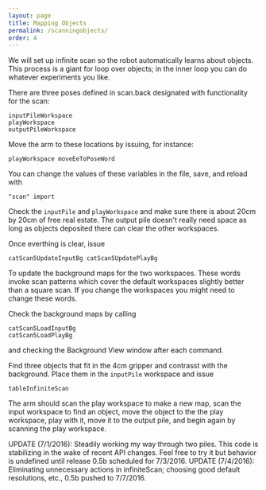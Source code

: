 ```yaml
---
layout: page
title: Mapping Objects
permalink: /scanningobjects/
order: 4
---
```


We will set up infinite scan so the robot automatically learns about
objects.  This process is a giant for loop over objects; in the inner
loop you can do whatever experiments you like.  


There are three poses defined in scan.back designated with functionality for the scan:

```
inputPileWorkspace
playWorkspace
outputPileWorkspace
```
Move the arm to these locations by issuing, for instance:

```
playWorkspace moveEeToPoseWord
```
You can change the values of these variables in the file, save, and reload with

```
"scan" import
```

Check the `inputPile` and `playWorkspace` and make sure there is about 20cm by 20cm of free real estate. The output
pile doesn't really need space as long as objects deposited there can clear the other workspaces.

Once everthing is clear, issue

```
catScan5UpdateInputBg catScan5UpdatePlayBg 
```

To update the background maps for the two workspaces. These words invoke scan patterns which cover the default workspaces
slightly better than a square scan. If you change the workspaces you might need to change these words.

Check the background maps by calling

```
catScan5LoadInputBg 
catScan5LoadPlayBg
```
and checking the Background View window after each command.


Find three objects that fit in the 4cm gripper and contrasst with the background. Place them in the `inputPile` workspace and issue

```
tableInfiniteScan
```

The arm should scan the play workspace to make a new map, scan the input workspace to find an object, move the object to the the play workspace,
play with it, move it to the output pile, and begin again by scanning the play workspace.


UPDATE (7/1/2016): Steadily working my way through two piles.
This code is stabilizing in the wake of recent API changes. Feel free to try it but behavior is undefined until release 0.5b scheduled for 7/3/2016.
UPDATE (7/4/2016): Eliminating unnecessary actions in infiniteScan; choosing good default resolutions, etc., 0.5b pushed to 7/7/2016.






